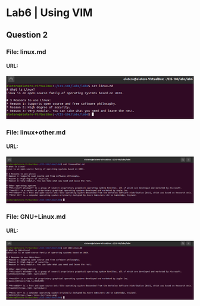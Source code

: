 # Lab6 | Using VIM

## Question 2

### File: linux.md
#### URL: 
![linux](images/linux.png)

### File: linux+other.md
#### URL:
![other](images/other.png)

### File: GNU+Linux.md
#### URL: 
![GNU](images/GNU.png)
